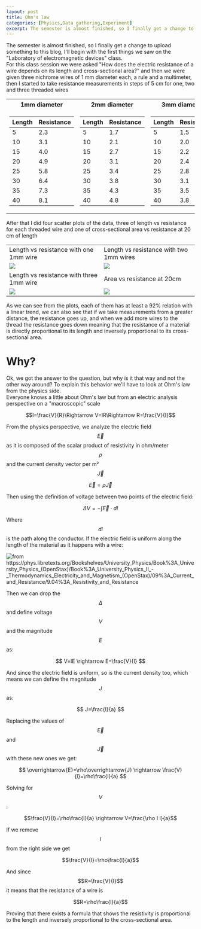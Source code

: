 ```yaml
---
layout: post
title: Ohm's law
categories: [Physics,Data gathering,Experiment]
excerpt: The semester is almost finished, so I finally get a change to upload something to this blog, I'll begin with the first things we saw on the "Laboratory of electromagnetic devices" class. For this class session we were asked
---
```


The semester is almost finished, so I finally get a change to upload something to this blog, I'll begin with the first things we saw on the "Laboratory of electromagnetic devices" class.  
For this class session we were asked "How does the electric resistance of a wire depends on its length and cross-sectional area?" and then we were given three nichrome wires of 1 mm diameter each, a rule and a multimeter, then I started to take resistance measurements in steps of 5 cm for one, two and three threaded wires  

<table class="centerfy">
<tr><th>1mm diameter </th><th>2mm diameter</th><th>3mm diameter</th></tr>
<tr><td>

<table class="centerfy">
		<thead>
			<tr>
				<th>Length</th>
				<th>Resistance</th>
			</tr>
		</thead>
		<tbody>
			<tr>
				<td>5</td>
				<td>2.3</td>
			</tr>
			<tr>
				<td>10</td>
				<td>3.1</td>
			</tr>
            <tr>
				<td>15</td>
				<td>4.0</td>
			</tr>
			<tr>
				<td>20</td>
				<td>4.9</td>
			</tr>
            <tr>
				<td>25</td>
				<td>5.8</td>
			</tr>
			<tr>
				<td>30</td>
				<td>6.4</td>
			</tr>
            <tr>
				<td>35</td>
				<td>7.3</td>
			</tr>
			<tr>
				<td>40</td>
				<td>8.1</td>
			</tr>
		</tbody>
	</table>
</td>
<td>

<table>
		<thead>
			<tr>
				<th>Length</th>
				<th>Resistance</th>
			</tr>
		</thead>
		<tbody>
			<tr>
				<td>5</td>
				<td>1.7</td>
			</tr>
			<tr>
				<td>10</td>
				<td>2.1</td>
			</tr>
            <tr>
				<td>15</td>
				<td>2.7</td>
			</tr>
			<tr>
				<td>20</td>
				<td>3.1</td>
			</tr>
            <tr>
				<td>25</td>
				<td>3.4</td>
			</tr>
			<tr>
				<td>30</td>
				<td>3.8</td>
			</tr>
            <tr>
				<td>35</td>
				<td>4.3</td>
			</tr>
			<tr>
				<td>40</td>
				<td>4.8</td>
			</tr>
		</tbody>
	</table>
</td>
<td>
<table>
		<thead>
			<tr>
				<th>Length</th>
				<th>Resistance</th>
			</tr>
		</thead>
		<tbody>
			<tr>
				<td>5</td>
				<td>1.5</td>
			</tr>
			<tr>
				<td>10</td>
				<td>2.0</td>
			</tr>
            <tr>
				<td>15</td>
				<td>2.2</td>
			</tr>
			<tr>
				<td>20</td>
				<td>2.4</td>
			</tr>
            <tr>
				<td>25</td>
				<td>2.8</td>
			</tr>
			<tr>
				<td>30</td>
				<td>3.1</td>
			</tr>
            <tr>
				<td>35</td>
				<td>3.5</td>
			</tr>
			<tr>
				<td>40</td>
				<td>3.8</td>
			</tr>
		</tbody>
	</table>
</td></tr> 
</table>  


After that I did four scatter plots of the data, three of length vs resistance for each threaded wire and one of cross-sectional area vs resistance at 20 cm of length 

<table>
<tbody>
			<tr>
				<td>Length vs resistance with one 1mm wire</td>
				<td>Length vs resistance with two 1mm wires</td>
			</tr>
            <tr>
				<td><img src="{{ site.baseurl }}/images/2022-05-10-ohms-law/1mmplot.png"></td>
				<td><img src="{{ site.baseurl }}/images/2022-05-10-ohms-law/2mmplot.png"></td>
			</tr>
            <tr>
				<td>Length vs resistance with three 1mm wire</td>
				<td>Area vs resistance at 20cm</td>
			</tr>
            <tr>
				<td><img src="{{ site.baseurl }}/images/2022-05-10-ohms-law/3mmplot.png"></td>
				<td><img src="{{ site.baseurl }}/images/2022-05-10-ohms-law/123plot.png"></td>
			</tr>
            <tr>
            </tr>
</tbody>
</table>  
 
As we can see from the plots, each of them has at least a 92% relation with a linear trend, we can also see that if we take measurements from a greater distance, the resistance goes up, and when we add more wires to the thread the resistance goes down meaning that the resistance of a material is directly proportional to its length and inversely proportional to its cross-sectional area.  

# Why?
Ok, we got the answer to the question, but why is it that way and not the other way around? To explain this behavior we'll have to look at Ohm's law from the physics side.  
Everyone knows a little about Ohm's law but from an electric analysis perspective on a "macroscopic" scale

$$I=\frac{V}{R}\Rightarrow V=IR\Rightarrow R=\frac{V}{I}$$

From the physics perspective, we analyze the electric field $$\overrightarrow{E}$$ as it is composed of the scalar product of resistivity in ohm/meter $$\rho$$ and the current density vector per m² $$\overrightarrow{J}$$ 

$$ \overrightarrow{E}=\rho\overrightarrow{J} $$

Then using the definition of voltage between two points of the electric field:

$$ \Delta V=-\int_{}^{}\overrightarrow{E}\cdot dl $$

Where $$dl$$ is the path along the conductor. If the electric field is uniform along the length of the material as it happens with a wire:

<img src="{{ site.baseurl }}/images/2022-05-10-ohms-law/wire.jpg" alt="from https://phys.libretexts.org/Bookshelves/University_Physics/Book%3A_University_Physics_(OpenStax)/Book%3A_University_Physics_II_-_Thermodynamics_Electricity_and_Magnetism_(OpenStax)/09%3A_Current_and_Resistance/9.04%3A_Resistivity_and_Resistance">

Then we can drop the $$\Delta$$ and define voltage $$V$$ and the magnitude $$E$$ as:

$$ V=lE \rightarrow E=\frac{V}{l} $$

And since the electric field is uniform, so is the current density too, which means we can define the magnitude $$J$$ as:

$$ J=\frac{I}{a} $$

Replacing the values of $$\overrightarrow{E}$$ and $$\overrightarrow{J}$$ with these new ones we get:

$$ \overrightarrow{E}=\rho\overrightarrow{J} \rightarrow \frac{V}{l}=\rho\frac{I}{a} $$

Solving for $$V$$:

$$\frac{V}{l}=\rho\frac{I}{a} \rightarrow V=\frac{\rho I l}{a}$$

If we remove $$I$$ from the right side we get

$$\frac{V}{I}=\rho\frac{l}{a}$$

And since $$R=\frac{V}{I}$$ it means that the resistance of a wire is

$$R=\rho\frac{l}{a}$$

Proving that there exists a formula that shows the resistivity is proportional to the length and inversely proportional to the cross-sectional area.


